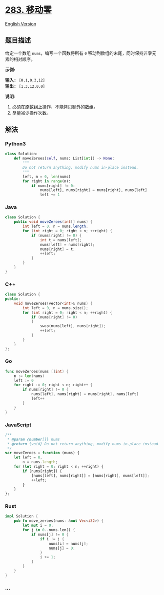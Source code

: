 # [283. 移动零](https://leetcode-cn.com/problems/move-zeroes)

[English Version](/solution/0200-0299/0283.Move%20Zeroes/README_EN.md)

## 题目描述

<!-- 这里写题目描述 -->

<p>给定一个数组 <code>nums</code>，编写一个函数将所有 <code>0</code> 移动到数组的末尾，同时保持非零元素的相对顺序。</p>

<p><strong>示例:</strong></p>

<pre><strong>输入:</strong> <code>[0,1,0,3,12]</code>
<strong>输出:</strong> <code>[1,3,12,0,0]</code></pre>

<p><strong>说明</strong>:</p>

<ol>
	<li>必须在原数组上操作，不能拷贝额外的数组。</li>
	<li>尽量减少操作次数。</li>
</ol>

## 解法

<!-- 这里可写通用的实现逻辑 -->

<!-- tabs:start -->

### **Python3**

<!-- 这里可写当前语言的特殊实现逻辑 -->

```python
class Solution:
    def moveZeroes(self, nums: List[int]) -> None:
        """
        Do not return anything, modify nums in-place instead.
        """
        left, n = 0, len(nums)
        for right in range(n):
            if nums[right] != 0:
                nums[left], nums[right] = nums[right], nums[left]
                left += 1
```

### **Java**

<!-- 这里可写当前语言的特殊实现逻辑 -->

```java
class Solution {
    public void moveZeroes(int[] nums) {
        int left = 0, n = nums.length;
        for (int right = 0; right < n; ++right) {
            if (nums[right] != 0) {
                int t = nums[left];
                nums[left] = nums[right];
                nums[right] = t;
                ++left;
            }
        }
    }
}
```

### **C++**

```cpp
class Solution {
public:
    void moveZeroes(vector<int>& nums) {
        int left = 0, n = nums.size();
        for (int right = 0; right < n; ++right) {
            if (nums[right] != 0)
            {
                swap(nums[left], nums[right]);
                ++left;
            }
        }
    }
};
```

### **Go**

```go
func moveZeroes(nums []int) {
	n := len(nums)
	left := 0
	for right := 0; right < n; right++ {
		if nums[right] != 0 {
			nums[left], nums[right] = nums[right], nums[left]
			left++
		}
	}
}
```

### **JavaScript**

```js
/**
 * @param {number[]} nums
 * @return {void} Do not return anything, modify nums in-place instead.
 */
var moveZeroes = function (nums) {
    let left = 0,
        n = nums.length;
    for (let right = 0; right < n; ++right) {
        if (nums[right]) {
            [nums[left], nums[right]] = [nums[right], nums[left]];
            ++left;
        }
    }
};
```

### **Rust**

```rs
impl Solution {
    pub fn move_zeroes(nums: &mut Vec<i32>) {
        let mut i = 0;
        for j in 0..nums.len() {
            if nums[j] != 0 {
                if i != j {
                    nums[i] = nums[j];
                    nums[j] = 0;
                }
                i += 1;
            }
        }
    }
}
```

### **...**

```

```

<!-- tabs:end -->

